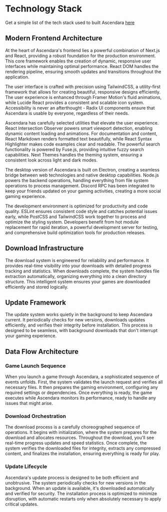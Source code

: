 # Technology Stack

Get a simple list of the tech stack used to built Ascendara [here](http://ascendara.app/learn-more?feature=6)

## Modern Frontend Architecture

At the heart of Ascendara's frontend lies a powerful combination of Next.js and React, providing a robust foundation for the production environment. This core framework enables the creation of dynamic, responsive user interfaces while maintaining optimal performance. React DOM handles the rendering pipeline, ensuring smooth updates and transitions throughout the application.

The user interface is crafted with precision using TailwindCSS, a utility-first framework that allows for creating beautiful, responsive designs efficiently. The user experience is enhanced through Framer Motion's fluid animations, while Lucide React provides a consistent and scalable icon system. Accessibility is never an afterthought - Radix UI components ensure that Ascendara is usable by everyone, regardless of their needs.

Ascendara has carefully selected utilities that elevate the user experience. React Intersection Observer powers smart viewport detection, enabling dynamic content loading and animations. For documentation and content, React Markdown renders formatted text beautifully, while React Syntax Highlighter makes code examples clear and readable. The powerful search functionality is powered by Fuse.js, providing intuitive fuzzy search capabilities. Next Themes handles the theming system, ensuring a consistent look across light and dark modes.

The desktop version of Ascendara is built on Electron, creating a seamless bridge between web technologies and native desktop capabilities. Node.js powers the backend operations, handling everything from file system operations to process management. Discord RPC has been integrated to keep your friends updated on your gaming activities, creating a more social gaming experience.

The development environment is optimized for productivity and code quality. ESLint ensures consistent code style and catches potential issues early, while PostCSS and TailwindCSS work together to process and optimize the styling system. Developers benefit from hot module replacement for rapid iteration, a powerful development server for testing, and comprehensive build optimization tools for production releases.
## Download Infrastructure

The download system is engineered for reliability and performance. It provides real-time visibility into your downloads with detailed progress tracking and statistics. When downloads complete, the system handles file extraction automatically, organizing everything into a clean directory structure. This intelligent system ensures your games are downloaded efficiently and stored logically.

## Update Framework

The update system works quietly in the background to keep Ascendara current. It periodically checks for new versions, downloads updates efficiently, and verifies their integrity before installation. This process is designed to be seamless, with background downloads that don't interrupt your gaming experience.

## Data Flow Architecture

### Game Launch Sequence

When you launch a game through Ascendara, a sophisticated sequence of events unfolds. First, the system validates the launch request and verifies all necessary files. It then prepares the gaming environment, configuring any required settings or dependencies. Once everything is ready, the game executes while Ascendara monitors its performance, ready to handle any issues that might arise.

### Download Orchestration

The download process is a carefully choreographed sequence of operations. It begins with initialization, where the system prepares for the download and allocates resources. Throughout the download, you'll see real-time progress updates and speed statistics. Once complete, the system verifies the downloaded files for integrity, extracts any compressed content, and finalizes the installation, ensuring everything is ready for play.

### Update Lifecycle

Ascendara's update process is designed to be both efficient and unobtrusive. The system periodically checks for new versions in the background. When an update is available, it's downloaded automatically and verified for security. The installation process is optimized to minimize disruption, with automatic restarts only when absolutely necessary to apply critical updates.